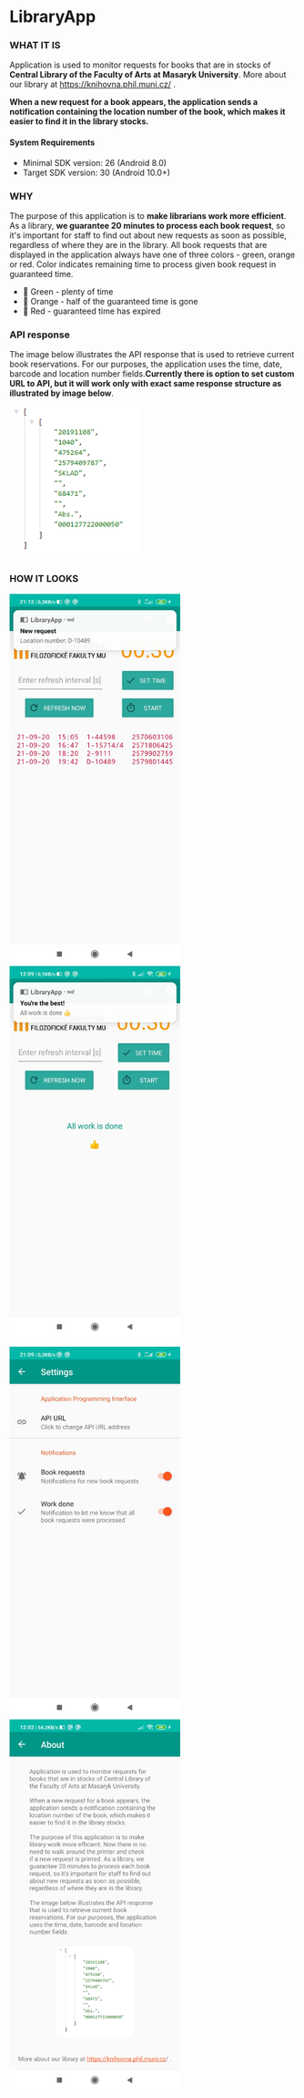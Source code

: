 # LibraryApp

### WHAT IT IS
Application is used to monitor requests for books that are in stocks of **Central Library of the Faculty of Arts at Masaryk University**. More about our library at https://knihovna.phil.muni.cz/ .

**When a new request for a book appears, the application sends a notification containing the location number of the book, which makes it easier to find it in the library stocks.**

#### System Requirements
- Minimal SDK version: 26 (Android 8.0)
- Target SDK version: 30 (Android 10.0+)

### WHY
The purpose of this application is to **make librarians work more efficient**. As a library, **we guarantee 20 minutes to process each book request**, so it's important for staff to find out about new requests as soon as possible, regardless of where they are in the library.
All book requests that are displayed in the application always have one of three colors - green, orange or red. Color indicates remaining time to process given book request in guaranteed time.
- &#x1F4D7; Green - plenty of time
- &#x1F4D2; Orange - half of the guaranteed time is gone
- &#x1F4D5; Red - guaranteed time has expired


### API response
The image below illustrates the API response that is used to retrieve current book reservations. For our purposes, the application uses the time, date, barcode and location number fields.**Currently there is option to set custom URL to API, but it will work only with exact same response structure as illustrated by image below**.
      
![API example](images/API_JSON_example.PNG)

### HOW IT LOOKS

<img src="images/main_visual.jpg" alt="drawing" width="300"/> <img src="images/workDone_notif.jpg" alt="drawing" width="300"/>

<img src="images/settings_visual.jpg" alt="drawing" width="300"/> <img src="images/about_visual.jpg" alt="drawing" width="300"/>
